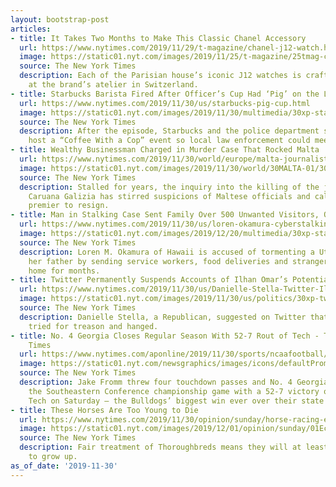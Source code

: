```yaml
---
layout: bootstrap-post
articles:
- title: It Takes Two Months to Make This Classic Chanel Accessory
  url: https://www.nytimes.com/2019/11/29/t-magazine/chanel-j12-watch.html
  image: https://static01.nyt.com/images/2019/11/25/t-magazine/25tmag-chanel-watch02/25tmag-chanel-watch02-facebookJumbo.jpg
  source: The New York Times
  description: Each of the Parisian house’s iconic J12 watches is crafted by hand
    at the brand’s atelier in Switzerland.
- title: Starbucks Barista Fired After Officer’s Cup Had ‘Pig’ on the Label
  url: https://www.nytimes.com/2019/11/30/us/starbucks-pig-cup.html
  image: https://static01.nyt.com/images/2019/11/30/multimedia/30xp-starbucks/merlin_157327233_a86d2842-8b43-4613-9fb9-7d2c5deed8c2-facebookJumbo.jpg
  source: The New York Times
  description: After the episode, Starbucks and the police department said they would
    host a “Coffee With a Cop” event so local law enforcement could meet with baristas.
- title: Wealthy Businessman Charged in Murder Case That Rocked Malta
  url: https://www.nytimes.com/2019/11/30/world/europe/malta-journalist-killing.html
  image: https://static01.nyt.com/images/2019/11/30/world/30MALTA-01/30MALTA-01-facebookJumbo.jpg
  source: The New York Times
  description: Stalled for years, the inquiry into the killing of the journalist Daphne
    Caruana Galizia has stirred suspicions of Maltese officials and calls for the
    premier to resign.
- title: Man in Stalking Case Sent Family Over 500 Unwanted Visitors, Officials Say
  url: https://www.nytimes.com/2019/11/30/us/loren-okamura-cyberstalking.html
  image: https://static01.nyt.com/images/2019/12/20/multimedia/30xp-stalker/merlin_165086547_61baa5fb-efc9-48dd-a45b-972ccaf9f455-facebookJumbo.jpg
  source: The New York Times
  description: Loren M. Okamura of Hawaii is accused of tormenting a Utah woman and
    her father by sending service workers, food deliveries and strangers to their
    home for months.
- title: Twitter Permanently Suspends Accounts of Ilhan Omar’s Potential Challenger
  url: https://www.nytimes.com/2019/11/30/us/Danielle-Stella-Twitter-Ilhan-Omar.html
  image: https://static01.nyt.com/images/2019/11/30/us/politics/30xp-twitter/30xp-twitter-facebookJumbo.jpg
  source: The New York Times
  description: Danielle Stella, a Republican, suggested on Twitter that Ms. Omar be
    tried for treason and hanged.
- title: No. 4 Georgia Closes Regular Season With 52-7 Rout of Tech - The New York
    Times
  url: https://www.nytimes.com/aponline/2019/11/30/sports/ncaafootball/ap-fbc-t25-georgia-georgia-tech.html
  image: https://static01.nyt.com/newsgraphics/images/icons/defaultPromoCrop.png
  source: The New York Times
  description: Jake Fromm threw four touchdown passes and No. 4 Georgia cruised into
    the Southeastern Conference championship game with a 52-7 victory over Georgia
    Tech on Saturday — the Bulldogs’ biggest win ever over their state rival.
- title: These Horses Are Too Young to Die
  url: https://www.nytimes.com/2019/11/30/opinion/sunday/horse-racing-early-deaths.html
  image: https://static01.nyt.com/images/2019/12/01/opinion/sunday/01Eckhoff/01Eckhoff-facebookJumbo.jpg
  source: The New York Times
  description: Fair treatment of Thoroughbreds means they will at least get a chance
    to grow up.
as_of_date: '2019-11-30'
---
```


